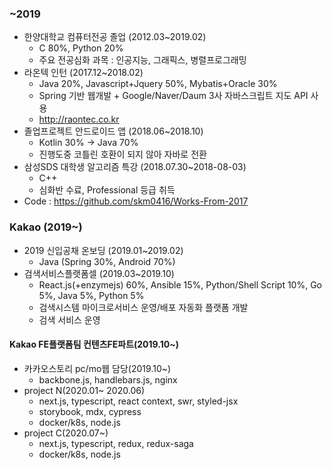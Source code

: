 ### ~2019
- 한양대학교 컴퓨터전공 졸업 (2012.03~2019.02)
  - C 80%, Python 20%
  - 주요 전공심화 과목 : 인공지능, 그래픽스, 병렬프로그래밍
- 라온텍 인턴 (2017.12~2018.02)
  - Java 20%, Javascript+Jquery 50%, Mybatis+Oracle 30%
  - Spring 기반 웹개발 + Google/Naver/Daum 3사 자바스크립트 지도 API 사용
  - http://raontec.co.kr
- 졸업프로젝트 안드로이드 앱 (2018.06~2018.10)
  - Kotlin 30% -> Java 70%
  - 진행도중 코틀린 호환이 되지 않아 자바로 전환
- 삼성SDS 대학생 알고리즘 특강 (2018.07.30~2018-08-03)
  - C++
  - 심화반 수료, Professional 등급 취득
- Code : https://github.com/skm0416/Works-From-2017

### Kakao (2019~)
- 2019 신입공채 온보딩 (2019.01~2019.02)
  - Java (Spring 30%, Android 70%)
- 검색서비스플랫폼셀 (2019.03~2019.10)
  - React.js(+enzymejs) 60%, Ansible 15%, Python/Shell Script 10%, Go 5%, Java 5%, Python 5%
  - 검색시스템 마이크로서비스 운영/배포 자동화 플랫폼 개발
  - 검색 서비스 운영

#### Kakao FE플랫폼팀 컨텐츠FE파트(2019.10~)
- 카카오스토리 pc/mo웹 담당(2019.10~)
  - backbone.js, handlebars.js, nginx
- project N(2020.01~ 2020.06)
  - next.js, typescript, react context, swr, styled-jsx
  - storybook, mdx, cypress
  - docker/k8s, node.js
- project C(2020.07~)
  - next.js, typescript, redux, redux-saga
  - docker/k8s, node.js
